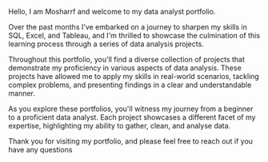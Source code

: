 Hello, I am Mosharrf and welcome to my data analyst portfolio.

Over the past months I've embarked on a journey to sharpen my skills in SQL, Excel, and Tableau, and I'm thrilled to showcase the culmination of this learning process through a series of data analysis projects.

Throughout this portfolio, you'll find a diverse collection of projects that demonstrate my proficiency in various aspects of data analysis.
These projects have allowed me to apply my skills in real-world scenarios, tackling complex problems, and presenting findings in a clear and understandable manner.

As you explore these portfolios, you'll witness my journey from a beginner to a proficient data analyst. Each project showcases a different facet of my expertise, highlighting my ability to gather, clean, and analyse data.

Thank you for visiting my portfolio, and please feel free to reach out if you have any questions 


